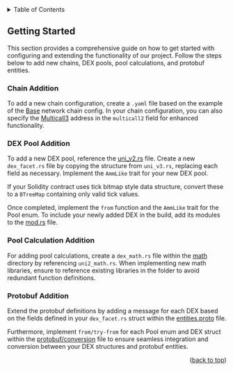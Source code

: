 <!-- TABLE OF CONTENTS -->
<details>
  <summary>Table of Contents</summary>
  <ol>
    <li>
      <a href="#getting-started">Getting Started</a>
      <ul>
        <li><a href="#chain-addition">Chain Addition</a></li>
        <li><a href="#dex-pool-addition">DEX Pool Addition</a></li>
        <li><a href="#pool-calculation-addition">Pool Calculation Addition</a></li>
        <li><a href="#protobuf-addition">Protobuf Addition</a></li>
      </ul>
    </li>
  </ol>
</details>

<!-- GETTING STARTED -->

## Getting Started

This section provides a comprehensive guide on how to get started with configuring and extending the functionality of our project. Follow the steps below to add new chains, DEX pools, pool calculations, and protobuf entities.

### Chain Addition

To add a new chain configuration, create a `.yaml` file based on the example of the [Base](../config/chain-config/base.yaml) network chain config. In your chain configuration, you can also specify the [Multicall3](https://www.multicall3.com/) address in the `multicall2` field for enhanced functionality.

### DEX Pool Addition

To add a new DEX pool, reference the [uni_v2.rs](./src/pool/uni_v2.rs) file. Create a new `dex_facet.rs` file by copying the structure from `uni_v3.rs`, replacing each field as necessary. Implement the `AmmLike` trait for your new DEX pool.

If your Solidity contract uses tick bitmap style data structure, convert these to a `BTreeMap` containing only valid tick values.

Once completed, implement the `from` function and the `AmmLike` trait for the Pool enum. To include your newly added DEX in the build, add its modules to the [mod.rs](./src/pool/mod.rs) file.

### Pool Calculation Addition

For adding pool calculations, create a `dex_math.rs` file within the [math](./src/pool/math/) directory by referencing `uni2_math.rs`. When implementing new math libraries, ensure to reference existing libraries in the folder to avoid redundant function definitions.

### Protobuf Addition

Extend the protobuf definitions by adding a message for each DEX based on the fields defined in your `dex_facet.rs` struct within the [entities.proto](./rpc/entities.proto) file.

Furthermore, implement `from/try-from` for each Pool enum and DEX struct within the [protobuf/conversion](./src/protobuf/conversion.rs) file to ensure seamless integration and conversion between your DEX structures and protobuf entities.

<p align="right">(<a href="#top">back to top</a>)</p>
